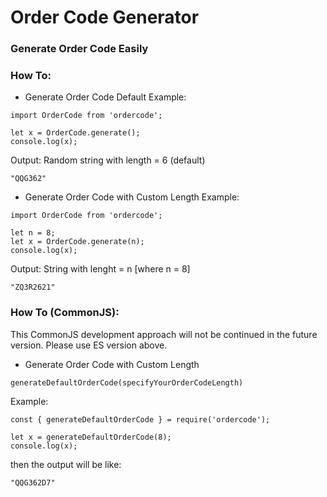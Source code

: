 # Order Code Generator
### Generate Order Code Easily

### How To:
- Generate Order Code Default
Example:
```
import OrderCode from 'ordercode';

let x = OrderCode.generate();
console.log(x);
```
Output: Random string with length = 6 (default)

```
"QQG362"
```

- Generate Order Code with Custom Length
Example:
```
import OrderCode from 'ordercode';

let n = 8;
let x = OrderCode.generate(n);
console.log(x);
```
Output: String with lenght = n [where n = 8]

```
"ZQ3R2621"
```

### How To (CommonJS):
This CommonJS development approach will not be continued in the future version. Please use ES version above.

- Generate Order Code with Custom Length
```
generateDefaultOrderCode(specifyYourOrderCodeLength)
```
Example:
```
const { generateDefaultOrderCode } = require('ordercode');

let x = generateDefaultOrderCode(8);
console.log(x);
```
then the output will be like:

```
"QQG362D7"
```
